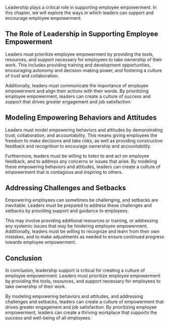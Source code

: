 
Leadership plays a critical role in supporting employee empowerment. In this chapter, we will explore the ways in which leaders can support and encourage employee empowerment.

The Role of Leadership in Supporting Employee Empowerment
---------------------------------------------------------

Leaders must prioritize employee empowerment by providing the tools, resources, and support necessary for employees to take ownership of their work. This includes providing training and development opportunities, encouraging autonomy and decision-making power, and fostering a culture of trust and collaboration.

Additionally, leaders must communicate the importance of employee empowerment and align their actions with their words. By prioritizing employee empowerment, leaders can create a culture of success and support that drives greater engagement and job satisfaction.

Modeling Empowering Behaviors and Attitudes
-------------------------------------------

Leaders must model empowering behaviors and attitudes by demonstrating trust, collaboration, and accountability. This means giving employees the freedom to make decisions and take risks, as well as providing constructive feedback and recognition to encourage ownership and accountability.

Furthermore, leaders must be willing to listen to and act on employee feedback, and to address any concerns or issues that arise. By modeling these empowering behaviors and attitudes, leaders can create a culture of empowerment that is contagious and inspiring to others.

Addressing Challenges and Setbacks
----------------------------------

Empowering employees can sometimes be challenging, and setbacks are inevitable. Leaders must be prepared to address these challenges and setbacks by providing support and guidance to employees.

This may involve providing additional resources or training, or addressing any systemic issues that may be hindering employee empowerment. Additionally, leaders must be willing to recognize and learn from their own mistakes, and to make adjustments as needed to ensure continued progress towards employee empowerment.

Conclusion
----------

In conclusion, leadership support is critical for creating a culture of employee empowerment. Leaders must prioritize employee empowerment by providing the tools, resources, and support necessary for employees to take ownership of their work.

By modeling empowering behaviors and attitudes, and addressing challenges and setbacks, leaders can create a culture of empowerment that drives greater engagement and job satisfaction. By prioritizing employee empowerment, leaders can create a thriving workplace that supports the success and well-being of all employees.
